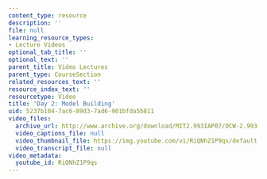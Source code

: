 ```yaml
---
content_type: resource
description: ''
file: null
learning_resource_types:
- Lecture Videos
optional_tab_title: ''
optional_text: ''
parent_title: Video Lectures
parent_type: CourseSection
related_resources_text: ''
resource_index_text: ''
resourcetype: Video
title: 'Day 2: Model Building'
uid: 5237b104-7ac6-89d3-7ad6-901bfda5b811
video_files:
  archive_url: http://www.archive.org/download/MIT2.993IAP07/OCW-2.993-23Jan2007_300k.mp4
  video_captions_file: null
  video_thumbnail_file: https://img.youtube.com/vi/RiQNhZ1P9qs/default.jpg
  video_transcript_file: null
video_metadata:
  youtube_id: RiQNhZ1P9qs
---
```

